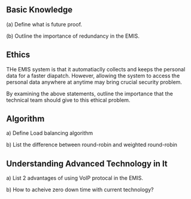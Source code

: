 ## Basic Knowledge

(a) Define what is future proof.

(b) Outline the importance of redundancy in the EMIS.

## Ethics

THe EMIS system is that it automatiaclly collects and keeps the personal data for a faster diapatch. However, allowing the system to access the personal data anywhere at anytime may bring crucial security problem.

By examining the above statements, outline the importance that the technical team should give to this ethical problem.

## Algorithm
a) Define Load balancing algorithm

b) List the difference between round-robin and weighted round-robin

## Understanding Advanced Technology in It
a) List 2 advantages of using VoIP protocal in the EMIS.

b) How to acheive zero down time with current technology?
